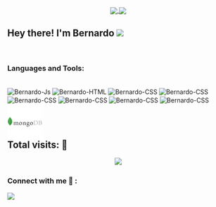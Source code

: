 <p align="center">
  <a href="https://github.com/bernardofnoro/github-readme-stats">
    <img
      align="center"
      src="https://github-readme-stats.vercel.app/api/top-langs/?username=bernardofnoro&layout=compact"
    />
  </a>
  <a href="https://github.com/bernardofnoro/github-readme-stats">
    <img
      align="center"
      height="165"
      src="https://github-readme-stats.vercel.app/api?username=bernardofnoro&count_private=true&show_icons=true&custom_title=Github%20Status&hide=issues"
    />
  </a>
</p>

## Hey there! I'm Bernardo <img src="https://raw.githubusercontent.com/iampavangandhi/iampavangandhi/master/gifs/Hi.gif" width="30px"></h2>
  <p align="center"> 
  
  <br />

### Languages and Tools:
  <div style="display: inline_block"><br>
    
  <img align="center" alt="Bernardo-Js"  src="https://img.shields.io/badge/JavaScript-323330?style=for-the-badge&logo=javascript&logoColor=F7DF1E">
  <img align="center" alt="Bernardo-HTML"  src="https://img.shields.io/badge/HTML5-E34F26?style=for-the-badge&logo=html5&logoColor=white">
  <img align="center" alt="Bernardo-CSS" src="https://img.shields.io/badge/CSS3-1572B6?style=for-the-badge&logo=css3&logoColor=white">
  <img align="center" alt="Bernardo-CSS" src="https://img.shields.io/badge/PostgreSQL-316192?style=for-the-badge&logo=postgresql&logoColor=white">
    <img align="center" alt="Bernardo-CSS" src="https://img.shields.io/badge/Node.js-339933?style=for-the-badge&logo=nodedotjs&logoColor=white">
    <img align="center" alt="Bernardo-CSS" src="https://img.shields.io/badge/Express.js-000000?style=for-the-badge&logo=express&logoColor=white">
    <img align="center" alt="Bernardo-CSS" src="https://img.shields.io/badge/Visual_Studio_Code-0078D4?style=for-the-badge&logo=visual%20studio%20code&logoColor=white">
    <img align="center" alt="Bernardo-CSS" src="https://img.shields.io/badge/GitHub-100000?style=for-the-badge&logo=github&logoColor=white">
    <img align="left" alt="MongoDB" width=80px src="https://raw.githubusercontent.com/github/explore/80688e429a7d4ef2fca1e82350fe8e3517d3494d/topics/mongodb/mongodb.png" />

</div>
<br>
<br><br>

    
    
    
  
  

    

 ## Total visits: 👀 <br>
 <p align="center"> 
   <img alingn="center" src="https://profile-counter.glitch.me/bernardofnoro/count.svg" />
 </p>
  
### Connect with me 🤝 :
<a href="https://www.linkedin.com/in/bernardofnoro/" target="_blank"><img src="https://img.shields.io/badge/-LinkedIn-%230077B5?style=for-the-badge&logo=linkedin&logoColor=white" target="_blank"></a>
